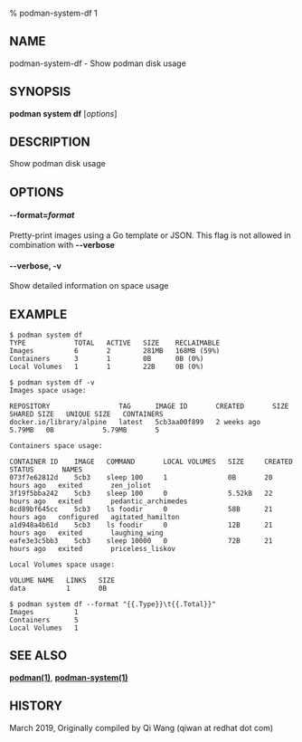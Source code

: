 % podman-system-df 1

## NAME
podman\-system\-df - Show podman disk usage

## SYNOPSIS
**podman system df** [*options*]

## DESCRIPTION
Show podman disk usage

## OPTIONS
#### **--format**=*format*

Pretty-print images using a Go template or JSON. This flag is not allowed in combination with **--verbose**

#### **--verbose**, **-v**
Show detailed information on space usage

## EXAMPLE
```
$ podman system df
TYPE            TOTAL   ACTIVE   SIZE    RECLAIMABLE
Images          6       2        281MB   168MB (59%)
Containers      3       1        0B      0B (0%)
Local Volumes   1       1        22B     0B (0%)

$ podman system df -v
Images space usage:

REPOSITORY                 TAG      IMAGE ID       CREATED       SIZE     SHARED SIZE   UNIQUE SIZE   CONTAINERS
docker.io/library/alpine   latest   5cb3aa00f899   2 weeks ago   5.79MB   0B            5.79MB       5

Containers space usage:

CONTAINER ID    IMAGE   COMMAND       LOCAL VOLUMES   SIZE     CREATED        STATUS       NAMES
073f7e62812d    5cb3    sleep 100     1               0B       20 hours ago   exited       zen_joliot
3f19f5bba242    5cb3    sleep 100     0               5.52kB   22 hours ago   exited       pedantic_archimedes
8cd89bf645cc    5cb3    ls foodir     0               58B      21 hours ago   configured   agitated_hamilton
a1d948a4b61d    5cb3    ls foodir     0               12B      21 hours ago   exited       laughing_wing
eafe3e3c5bb3    5cb3    sleep 10000   0               72B      21 hours ago   exited       priceless_liskov

Local Volumes space usage:

VOLUME NAME   LINKS   SIZE
data          1       0B

$ podman system df --format "{{.Type}}\t{{.Total}}"
Images          1
Containers      5
Local Volumes   1
```
## SEE ALSO
**[podman(1)](podman.1.md)**, **[podman-system(1)](podman-system.1.md)**

## HISTORY
March 2019, Originally compiled by Qi Wang (qiwan at redhat dot com)

